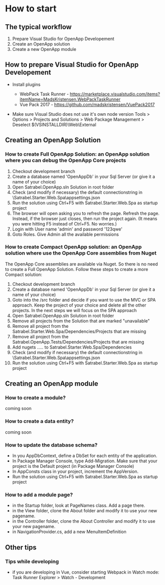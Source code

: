# How to start

## The typical workflow
1. Prepare Visual Studio for OpenApp Developement
1. Create an OpenApp solution
2. Create a new OpenApp module


## How to prepare Visual Studio for OpenApp Developement
* Install plugins
    * WebPack Task Runner - https://marketplace.visualstudio.com/items?itemName=MadsKristensen.WebPackTaskRunner
    * Vue Pack 2017 - https://github.com/madskristensen/VuePack2017

* Make sure Visual Studio does not use it's own node version
    Tools > Options > Projects and Solutions > Web Package Management > Deselect $(VSINSTALLDIR)\Web\External


## Creating an OpenApp Solution

### How to create Full OpenApp Solution: an OpenApp solution where you can debug the OpenApp Core projects
1. Checkout development branch
2. Create a database named 'OpenAppDb' in your Sql Server (or give it a name of your choice)
3. Open Satrabel.OpenApp.sln Solution in root folder
4. Check (and modify if necessary) the default connectionstring in \Satrabel.Starter.Web.Spa\appsettings.json
5. Run the solution using Ctrl+F5 with Satrabel.Starter.Web.Spa as startup project 
6. The browser will open asking you to refresh the page. Refresh the page. 
   Instead, if the browser just closes, then run the project again. (It means you were hitting F5 instead of Ctrl+F5. No worries.)
7. Login with User name 'admin' and password '123qwe'
8. Goto Roles. Give Admin all the available permissions

### How to create Compact OpenApp solution: an OpenApp solution where use the OpenApp Core assemblies from Nuget
The OpenApp Core assemblies are available via Nuget. So there is no need to create a Full OpenApp Solution. Follow these steps to create a more Compact solution:
1. Checkout development branch
2. Create a database named 'OpenAppDb' in your Sql Server (or give it a name of your choice)
3. Goto into the /src folder and decide if you want to use the MVC or SPA approach. Keep the project of your choice and delete all the other projects.
   In the next steps we will focus on the SPA approach
4. Open Satrabel.OpenApp.sln Solution in root folder
5. Remove all projects from the Solution that are marked "unavailable"
6. Remove all project from the Satrabel.Starter.Web.Spa/Dependencies/Projects that are missing
7. Remove all project from the Satrabel.OpenApp.Tests/Dependencies/Projects that are missing
8. Add nugets ..... to Satrabel.Starter.Web.Spa/Dependencies
9. Check (and modify if necessary) the default connectionstring in \Satrabel.Starter.Web.Spa\appsettings.json
10. Run the solution using Ctrl+F5 with Satrabel.Starter.Web.Spa as startup project 


## Creating an OpenApp module

### How to create a module?

coming soon

### How to create a data entity?

coming soon

### How to update the database schema?
* In you AppDbContext, define a DbSet for each entity of the application.
* In Package Manager Console, type Add-Migration. Make sure that your project is the Default project (in Package Manager Console)
* In AppConsts class in your project, increment the AppVersion.
* Run the solution using Ctrl+F5 with Satrabel.Starter.Web.Spa as startup project 

### How to add a module page?
* in the Startup folder, look at PageNames class. Add a page there.
* in the View folder, clone the About folder and modify it to use your new pagename.
* in the Controller folder, clone the About Controller and modify it to use your new pagename.
* in NavigationProvider.cs, add a new MenuItemDefinition

## Other tips

### Tips while developing
* if you are developing in Vue, consider starting Webpack in Watch mode: Task Runner Explorer > Watch - Development




